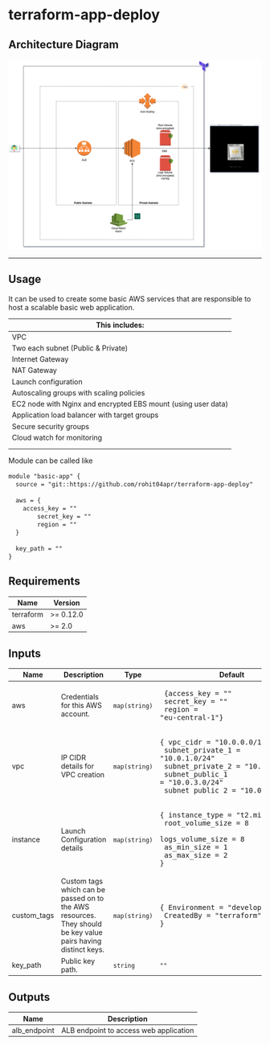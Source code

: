 # terraform-app-deploy

## Architecture Diagram

![architecture-diagram](images/terraform-app-deploy.png)


---


## Usage

It can be used to create some basic AWS services that are responsible to host a scalable basic web application.

| This includes: |
|------|
| VPC |
| Two each subnet (Public & Private) |
| Internet Gateway |
| NAT Gateway |
| Launch configuration |
| Autoscaling groups with scaling policies |
| EC2 node with Nginx and encrypted EBS mount (using user data) |
| Application load balancer with target groups |
| Secure security groups |
| Cloud watch for monitoring |
||
||



Module can be called like
```hcl
module "basic-app" {
  source = "git::https://github.com/rohit04apr/terraform-app-deploy"

  aws = {
	access_key = ""
    	secret_key = ""
    	region = ""     
  }

  key_path = ""
}
```






<!-- markdownlint-disable -->
## Requirements

| Name | Version |
|------|---------|
| terraform | >= 0.12.0 |
| aws | >= 2.0 |

## Inputs

| Name | Description | Type | Default | Required |
|------|-------------|------|---------|:--------:|
| aws | Credentials for this AWS account. | `map(string)` | <pre> {access_key = "" <br> secret_key = "" <br> region = "eu-central-1"} </pre>  | yes |
| vpc | IP CIDR details for VPC creation | `map(string)` | <pre>{ vpc_cidr         = "10.0.0.0/16", <br> subnet_private_1 = "10.0.1.0/24" <br> subnet_private_2 = "10.0.2.0/24" <br> subnet_public_1  = "10.0.3.0/24" <br> subnet_public_2  = "10.0.4.0/24" }</pre> | no |
| instance | Launch Configuration details | `map(string)` | <pre>{ instance_type    = "t2.micro", <br> root_volume_size = 8 <br> logs_volume_size = 8 <br> as_min_size      = 1 <br> as_max_size      = 2 }</pre> | no |
| custom_tags | Custom tags which can be passed on to the AWS resources. They should be key value pairs having distinct keys. | `map(string)` | <pre>{ Environment = "development", <br> CreatedBy   = "terraform" }</pre> | no |
| key_path | Public key path. | `string` | `""` | yes |


## Outputs

| Name | Description |
|------|-------------|
| alb_endpoint | ALB endpoint to access web application |
